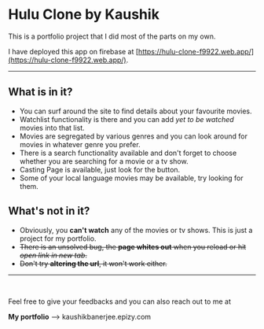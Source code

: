 # Hulu Clone by Kaushik

This is a portfolio project that I did most of the parts on my own.
<br>

I have deployed this app on firebase at [https://hulu-clone-f9922.web.app/](https://hulu-clone-f9922.web.app/).

---

## What is in it?

- You can surf around the site to find details about your favourite movies.
- Watchlist functionality is there and you can add *yet to be watched* movies into that list.
- Movies are segregated by various genres and you can look around for movies in whatever genre you prefer.
- There is a search functionality available and don't forget to choose whether you are searching for a movie or a tv show. 
- Casting Page is available, just look for the button. 
- Some of your local language movies may be available, try looking for them.
  
## What's not in it? 

- Obviously, you **can't watch** any of the movies or tv shows. This is just a project for my portfolio. 
- ~~There is an unsolved bug, the **page whites out** when you reload or hit *open link in new tab*.~~
- ~~Don't try **altering the url**, it won't work either.~~

---
<br>

Feel free to give your feedbacks and you can also reach out to me at 

**My portfolio** --> kaushikbanerjee.epizy.com
